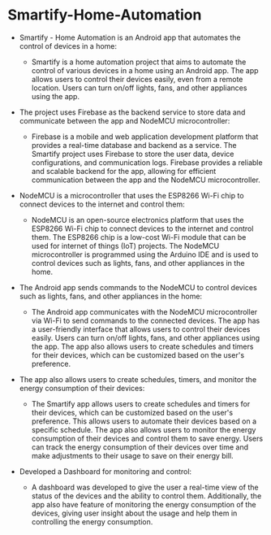 # Smartify-Home-Automation

- Smartify - Home Automation is an Android app that automates the control of devices in a home:
    - Smartify is a home automation project that aims to automate the control of various devices in a home using an Android app. The app allows users to control their devices easily, even from a remote location. Users can turn on/off lights, fans, and other appliances using the app.

- The project uses Firebase as the backend service to store data and communicate between the app and NodeMCU microcontroller:
     - Firebase is a mobile and web application development platform that provides a real-time database and backend as a service. The Smartify project uses Firebase to store the user data, device configurations, and communication logs. Firebase provides a reliable and scalable backend for the app, allowing for efficient communication between the app and the NodeMCU microcontroller.

- NodeMCU is a microcontroller that uses the ESP8266 Wi-Fi chip to connect devices to the internet and control them:
     - NodeMCU is an open-source electronics platform that uses the ESP8266 Wi-Fi chip to connect devices to the internet and control them. The ESP8266 chip is a low-cost Wi-Fi module that can be used for internet of things (IoT) projects. The NodeMCU microcontroller is programmed using the Arduino IDE and is used to control devices such as lights, fans, and other appliances in the home.

- The Android app sends commands to the NodeMCU to control devices such as lights, fans, and other appliances in the home:
    - The Android app communicates with the NodeMCU microcontroller via Wi-Fi to send commands to the connected devices. The app has a user-friendly interface that allows users to control their devices easily. Users can turn on/off lights, fans, and other appliances using the app. The app also allows users to create schedules and timers for their devices, which can be customized based on the user's preference.

- The app also allows users to create schedules, timers, and monitor the energy consumption of their devices:
    - The Smartify app allows users to create schedules and timers for their devices, which can be customized based on the user's preference. This allows users to automate their devices based on a specific schedule. The app also allows users to monitor the energy consumption of their devices and control them to save energy. Users can track the energy consumption of their devices over time and make adjustments to their usage to save on their energy bill.

- Developed a Dashboard for monitoring and control:
    - A dashboard was developed to give the user a real-time view of the status of the devices and the ability to control them. Additionally, the app also have feature of monitoring the energy consumption of the devices, giving user insight about the usage and help them in controlling the energy consumption.
